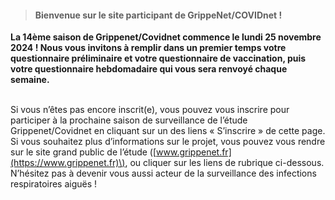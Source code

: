 
> #### **Bienvenue sur le site participant de GrippeNet/COVIDnet !**

**La 14ème saison de Grippenet/Covidnet commence le lundi 25 novembre 2024 ! Nous vous invitons à remplir dans un premier temps votre questionnaire préliminaire et votre questionnaire de vaccination, puis votre questionnaire hebdomadaire qui vous sera renvoyé chaque semaine.**
<br><br>

Si vous n’êtes pas encore inscrit(e), vous pouvez vous inscrire pour participer à la prochaine saison de surveillance de l’étude Grippenet/Covidnet en cliquant sur un des liens « S’inscrire » de cette page. Si vous souhaitez plus d’informations sur le projet, vous pouvez vous rendre sur le site grand public de l’étude \([www.grippenet.fr](https://www.grippenet.fr)\), ou cliquer sur les liens de rubrique ci-dessous. N’hésitez pas à devenir vous aussi acteur de la surveillance des infections respiratoires aiguës !
